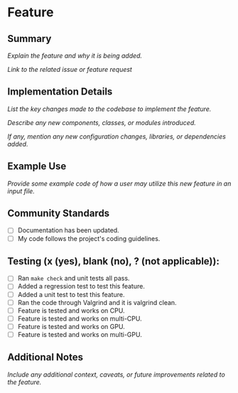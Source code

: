 # Feature

## Summary

_Explain the feature and why it is being added._

_Link to the related issue or feature request_

## Implementation Details

_List the key changes made to the codebase to implement the feature._

_Describe any new components, classes, or modules introduced._

_If any, mention any new configuration changes, libraries, or dependencies added._

## Example Use

_Provide some example code of how a user may utilize this new feature in an input file._

## Community Standards

- [ ] Documentation has been updated.
- [ ] My code follows the project's coding guidelines.

## Testing (x (yes), blank (no), ? (not applicable)):

- [ ] Ran `make check` and unit tests all pass.
- [ ] Added a regression test to test this feature.
- [ ] Added a unit test to test this feature.
- [ ] Ran the code through Valgrind and it is valgrind clean.
- [ ] Feature is tested and works on CPU.
- [ ] Feature is tested and works on multi-CPU.
- [ ] Feature is tested and works on GPU.
- [ ] Feature is tested and works on multi-GPU.

## Additional Notes

_Include any additional context, caveats, or future improvements related to the feature._